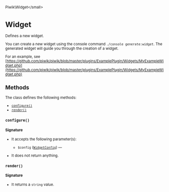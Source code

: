 <small>Piwik\Widget\</small>

Widget
======

Defines a new widget.

You can create a new widget using the console command `./console generate:widget`.
The generated widget will guide you through the creation of a widget.

For an example, see [https://github.com/piwik/piwik/blob/master/plugins/ExamplePlugin/Widgets/MyExampleWidget.php](https://github.com/piwik/piwik/blob/master/plugins/ExamplePlugin/Widgets/MyExampleWidget.php)

Methods
-------

The class defines the following methods:

- [`configure()`](#configure)
- [`render()`](#render)

<a name="configure" id="configure"></a>
<a name="configure" id="configure"></a>
### `configure()`

#### Signature

-  It accepts the following parameter(s):
    - `$config` ([`WidgetConfig`](../../Piwik/Widget/WidgetConfig.md)) &mdash;
      
- It does not return anything.

<a name="render" id="render"></a>
<a name="render" id="render"></a>
### `render()`

#### Signature

- It returns a `string` value.

